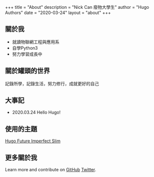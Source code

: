 +++
title = "About"
description = "Nick Can 廢物大學生"
author = "Hugo Authors"
date = "2020-03-24"
layout = "about"
+++

## 關於我
* 就讀物聯網工程與應用系
* 自學Python3
* 努力學習成長中
## 關於罐頭的世界
記錄所學，記錄生活，努力修行，成就更好的自己

## 大事記

* 2020.03.24 Hello Hugo!


## 使用的主題
[Hugo Future Imperfect Slim](https://themes.gohugo.io/hugo-future-imperfect-slim/)

## 更多關於我
Learn more and contribute on [GitHub](https://github.com/nick411077) [Twitter](https://twitter.com/nick411077).
